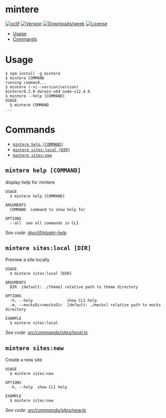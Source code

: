 mintere
=======



[![oclif](https://img.shields.io/badge/cli-oclif-brightgreen.svg)](https://oclif.io)
[![Version](https://img.shields.io/npm/v/mintere.svg)](https://npmjs.org/package/mintere)
[![Downloads/week](https://img.shields.io/npm/dw/mintere.svg)](https://npmjs.org/package/mintere)
[![License](https://img.shields.io/npm/l/mintere.svg)](https://github.com/mintere/mintere-cli/blob/master/package.json)

<!-- toc -->
* [Usage](#usage)
* [Commands](#commands)
<!-- tocstop -->
# Usage
<!-- usage -->
```sh-session
$ npm install -g mintere
$ mintere COMMAND
running command...
$ mintere (-v|--version|version)
mintere/0.2.0 darwin-x64 node-v12.4.0
$ mintere --help [COMMAND]
USAGE
  $ mintere COMMAND
...
```
<!-- usagestop -->
# Commands
<!-- commands -->
* [`mintere help [COMMAND]`](#mintere-help-command)
* [`mintere sites:local [DIR]`](#mintere-siteslocal-dir)
* [`mintere sites:new`](#mintere-sitesnew)

## `mintere help [COMMAND]`

display help for mintere

```
USAGE
  $ mintere help [COMMAND]

ARGUMENTS
  COMMAND  command to show help for

OPTIONS
  --all  see all commands in CLI
```

_See code: [@oclif/plugin-help](https://github.com/oclif/plugin-help/blob/v3.0.1/src/commands/help.ts)_

## `mintere sites:local [DIR]`

Preview a site locally

```
USAGE
  $ mintere sites:local [DIR]

ARGUMENTS
  DIR  [default: ./theme] relative path to theme directory

OPTIONS
  -h, --help               show CLI help
  -m, --mocksDir=mocksDir  [default: ./mocks] relative path to mocks directory

EXAMPLE
  $ mintere sites:local
```

_See code: [src/commands/sites/local.ts](https://github.com/mintere/mintere-cli/blob/v0.2.0/src/commands/sites/local.ts)_

## `mintere sites:new`

Create a new site

```
USAGE
  $ mintere sites:new

OPTIONS
  -h, --help  show CLI help

EXAMPLE
  $ mintere sites:new
```

_See code: [src/commands/sites/new.ts](https://github.com/mintere/mintere-cli/blob/v0.2.0/src/commands/sites/new.ts)_
<!-- commandsstop -->

